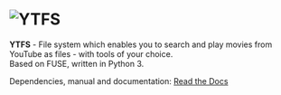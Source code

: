 # <img src="http://i.imgur.com/Wbss2gh.png" alt="YTFS">

**YTFS** - File system which enables you to search and play movies from YouTube as files - with tools of your choice.  
Based on FUSE, written in Python 3.

Dependencies, manual and documentation: [Read the Docs](http://ytfs.readthedocs.org/en/latest/)
